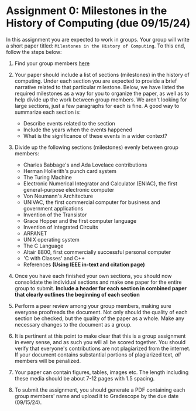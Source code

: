 # Assignment 0: Milestones in the History of Computing (due 09/15/24)

In this assignment you are expected to work in groups.   Your group will write a short paper titled: `Milestones in the History of Computing`.  To this end, follow the steps below:

1. Find your group members [here](https://docs.google.com/spreadsheets/d/1OkQDboaoh-qvFUsdGyvLBCLH8XV1l9tQE6tBwRRSlrQ/edit?usp=sharing)

2. Your paper should include a list of sections (milestones) in the history of computing.  Under each section you are expected to provide a brief narrative related to that particular milestone.  Below, we have listed the required milestones as a way for you to organize the paper, as well as to help divide up the work between group members.  We aren't looking for large sections, just a few paragraphs for each is fine.  A good way to summarize each section is:

    - Describe events related to the section
    - Include the years when the events happened
    - What is the significance of these events in a wider context?

3. Divide up the following sections (milestones) evenly between group members:

    - Charles Babbage's and Ada Lovelace contributions
    - Herman Hollerith's punch card system
    - The Turing Machine
    - Electronic Numerical Integrator and Calculator (ENIAC), the first general-purpose electronic computer
    - Von Neumann's Architecture
    - UNIVAC, the first commercial computer for business and government applications
    - Invention of the Transistor
    - Grace Hopper and the first computer language
    - Invention of Integrated Circuits
    - ARPANET
    - UNIX operating system
    - The C Language
    - Altair 8800, first commercially successful personal computer
    - 'C with Classes' and C++
    - References **(Using IEEE in-text and citation page)**

4. Once you have each finished your own sections, you should now consolidate the individual sections and make one paper for the entire group to submit. **Include a header for each section in combined paper that clearly outlines the beginning of each section**

5. Perform a peer review among your group members, making sure everyone proofreads the document. Not only should the quality of each section be checked, but the quality of the paper as a whole. Make any necessary changes to the document as a group.

6. It is pertinent at this point to make clear that this is a group assignment in every sense, and as such you will all be scored together.  You should verify that everyone's contributions are not plagiarized from the internet.  If your document contains substantial portions of plagiarized text, _all_ members will be penalized.

7. Your paper can contain figures, tables, images etc. The length including these media should be about 7-12 pages with 1.5 spacing.

8. To submit the assignment, you should generate a PDF containing each group members' name and upload it to Gradescope by the due date (09/15/24).
